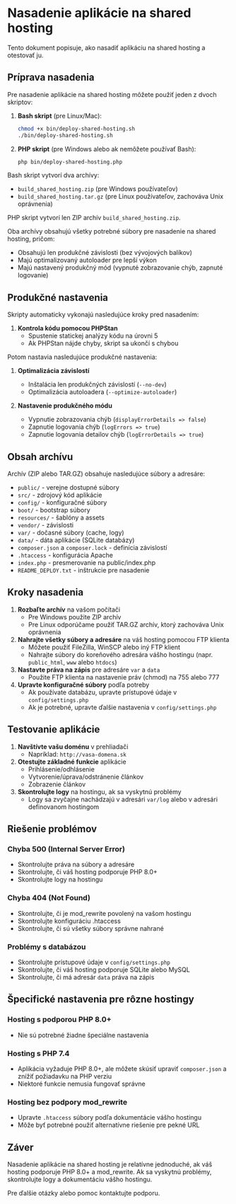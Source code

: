 # Nasadenie aplikácie na shared hosting

Tento dokument popisuje, ako nasadiť aplikáciu na shared hosting a otestovať ju.

## Príprava nasadenia

Pre nasadenie aplikácie na shared hosting môžete použiť jeden z dvoch skriptov:

1. **Bash skript** (pre Linux/Mac):
   ```bash
   chmod +x bin/deploy-shared-hosting.sh
   ./bin/deploy-shared-hosting.sh
   ```

2. **PHP skript** (pre Windows alebo ak nemôžete používať Bash):
   ```bash
   php bin/deploy-shared-hosting.php
   ```

Bash skript vytvorí dva archívy:
- `build_shared_hosting.zip` (pre Windows používateľov)
- `build_shared_hosting.tar.gz` (pre Linux používateľov, zachováva Unix oprávnenia)

PHP skript vytvorí len ZIP archív `build_shared_hosting.zip`.

Oba archívy obsahujú všetky potrebné súbory pre nasadenie na shared hosting, pričom:

- Obsahujú len produkčné závislosti (bez vývojových balíkov)
- Majú optimalizovaný autoloader pre lepší výkon
- Majú nastavený produkčný mód (vypnuté zobrazovanie chýb, zapnuté logovanie)

## Produkčné nastavenia

Skripty automaticky vykonajú nasledujúce kroky pred nasadením:

1. **Kontrola kódu pomocou PHPStan**
   - Spustenie statickej analýzy kódu na úrovni 5
   - Ak PHPStan nájde chyby, skript sa ukončí s chybou

Potom nastavia nasledujúce produkčné nastavenia:

1. **Optimalizácia závislostí**
   - Inštalácia len produkčných závislostí (`--no-dev`)
   - Optimalizácia autoloadera (`--optimize-autoloader`)

2. **Nastavenie produkčného módu**
   - Vypnutie zobrazovania chýb (`displayErrorDetails => false`)
   - Zapnutie logovania chýb (`logErrors => true`)
   - Zapnutie logovania detailov chýb (`logErrorDetails => true`)

## Obsah archívu

Archív (ZIP alebo TAR.GZ) obsahuje nasledujúce súbory a adresáre:

- `public/` - verejne dostupné súbory
- `src/` - zdrojový kód aplikácie
- `config/` - konfiguračné súbory
- `boot/` - bootstrap súbory
- `resources/` - šablóny a assets
- `vendor/` - závislosti
- `var/` - dočasné súbory (cache, logy)
- `data/` - dáta aplikácie (SQLite databázy)
- `composer.json` a `composer.lock` - definícia závislostí
- `.htaccess` - konfigurácia Apache
- `index.php` - presmerovanie na public/index.php
- `README_DEPLOY.txt` - inštrukcie pre nasadenie

## Kroky nasadenia

1. **Rozbaľte archív** na vašom počítači
   - Pre Windows použite ZIP archív
   - Pre Linux odporúčame použiť TAR.GZ archív, ktorý zachováva Unix oprávnenia
2. **Nahrajte všetky súbory a adresáre** na váš hosting pomocou FTP klienta
   - Môžete použiť FileZilla, WinSCP alebo iný FTP klient
   - Nahrajte súbory do koreňového adresára vášho hostingu (napr. `public_html`, `www` alebo `htdocs`)
3. **Nastavte práva na zápis** pre adresáre `var` a `data`
   - Použite FTP klienta na nastavenie práv (chmod) na 755 alebo 777
4. **Upravte konfiguračné súbory** podľa potreby
   - Ak používate databázu, upravte prístupové údaje v `config/settings.php`
   - Ak je potrebné, upravte ďalšie nastavenia v `config/settings.php`

## Testovanie aplikácie

1. **Navštívte vašu doménu** v prehliadači
   - Napríklad: `http://vasa-domena.sk`
2. **Otestujte základné funkcie** aplikácie
   - Prihlásenie/odhlásenie
   - Vytvorenie/úprava/odstránenie článkov
   - Zobrazenie článkov
3. **Skontrolujte logy** na hostingu, ak sa vyskytnú problémy
   - Logy sa zvyčajne nachádzajú v adresári `var/log` alebo v adresári definovanom hostingom

## Riešenie problémov

### Chyba 500 (Internal Server Error)
- Skontrolujte práva na súbory a adresáre
- Skontrolujte, či váš hosting podporuje PHP 8.0+
- Skontrolujte logy na hostingu

### Chyba 404 (Not Found)
- Skontrolujte, či je mod_rewrite povolený na vašom hostingu
- Skontrolujte konfiguráciu .htaccess
- Skontrolujte, či sú všetky súbory správne nahrané

### Problémy s databázou
- Skontrolujte prístupové údaje v `config/settings.php`
- Skontrolujte, či váš hosting podporuje SQLite alebo MySQL
- Skontrolujte, či má adresár `data` práva na zápis

## Špecifické nastavenia pre rôzne hostingy

### Hosting s podporou PHP 8.0+
- Nie sú potrebné žiadne špeciálne nastavenia

### Hosting s PHP 7.4
- Aplikácia vyžaduje PHP 8.0+, ale môžete skúsiť upraviť `composer.json` a znížiť požiadavku na PHP verziu
- Niektoré funkcie nemusia fungovať správne

### Hosting bez podpory mod_rewrite
- Upravte `.htaccess` súbory podľa dokumentácie vášho hostingu
- Môže byť potrebné použiť alternatívne riešenie pre pekné URL

## Záver

Nasadenie aplikácie na shared hosting je relatívne jednoduché, ak váš hosting podporuje PHP 8.0+ a mod_rewrite. Ak sa vyskytnú problémy, skontrolujte logy a dokumentáciu vášho hostingu.

Pre ďalšie otázky alebo pomoc kontaktujte podporu.
